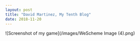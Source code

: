 ```yaml
---
layout: post
title: "David Martinez, My Tenth Blog"
date: 2018-11-20
---
```



![Screenshot of my game](/images/WeScheme Image (4).png)

